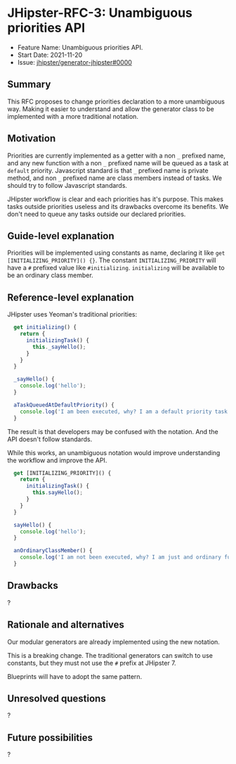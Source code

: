 # JHipster-RFC-3: Unambiguous priorities API

<!-- This is a RFC template based on the Rust RFC process but simplified: https://github.com/rust-lang/rfcs/ -->

- Feature Name: Unambiguous priorities API.
- Start Date: 2021-11-20
- Issue: [jhipster/generator-jhipster#0000](https://github.com/jhipster/generator-jhipster/0000)

## Summary

[summary]: #summary

This RFC proposes to change priorities declaration to a more unambiguous way. Making it easier to understand and allow the generator class to be implemented with a more traditional notation.

## Motivation

[motivation]: #motivation

Priorities are currently implemented as a getter with a non `_` prefixed name, and any new function with a non `_` prefixed name will be queued as a task at `default` priority. Javascript standard is that `_` prefixed name is private method, and non `_` prefixed name are class members instead of tasks. We should try to follow Javascript standards.

JHipster workflow is clear and each priorities has it's purpose. This makes tasks outside priorities useless and its drawbacks overcome its benefits. We don't need to queue any tasks outside our declared priorities.

## Guide-level explanation

[guide-level-explanation]: #guide-level-explanation

Priorities will be implemented using constants as name, declaring it like `get [INITIALIZING_PRIORITY]() {}`. The constant `INITIALIZING_PRIORITY` will have a `#` prefixed value like `#initializing`. `initializing` will be available to be an ordinary class member.

## Reference-level explanation

[reference-level-explanation]: #reference-level-explanation

JHipster uses Yeoman's traditional priorities:

```js
  get initializing() {
    return {
      initializingTask() {
        this._sayHello();
      }
    }
  }

  _sayHello() {
    console.log('hello');
  }

  aTaskQueuedAtDefaultPriority() {
    console.log('I am been executed, why? I am a default priority task.');
  }
```

The result is that developers may be confused with the notation. And the API doesn't follow standards.

While this works, an unambiguous notation would improve understanding the workflow and improve the API.

```js
  get [INITIALIZING_PRIORITY]() {
    return {
      initializingTask() {
        this.sayHello();
      }
    }
  }

  sayHello() {
    console.log('hello');
  }

  anOrdinaryClassMember() {
    console.log('I am not been executed, why? I am just and ordinary function.');
  }
```

## Drawbacks

[drawbacks]: #drawbacks

?

## Rationale and alternatives

[rationale-and-alternatives]: #rationale-and-alternatives

Our modular generators are already implemented using the new notation.

This is a breaking change. The traditional generators can switch to use constants, but they must not use the `#` prefix at JHipster 7.

Blueprints will have to adopt the same pattern.

## Unresolved questions

[unresolved-questions]: #unresolved-questions

?

## Future possibilities

[future-possibilities]: #future-possibilities

?
